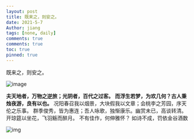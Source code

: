 ```yaml
---
layout: post
title: 既来之，则安之。
date: 2021-5-7
Author: jiang
tags: [none, daily]
comments: true
comments: true
toc: true
pinned: true
---
```

<!-- more -->

既来之，则安之。

![image](https://hbimg.huabanimg.com/bb9217c210d0701136c45c0d88b350271d13bcfe3ce3f-30EbJD_fw658/format/webp)




**夫天地者，万物之逆旅；光阴者，百代之过客。**
**而浮生若梦，为欢几何？古人秉烛夜游，良有以也。**
况阳春召我以烟景，大块假我以文章；会桃李之芳园，序天伦之乐事。
群季俊秀，皆为惠连；吾人咏歌，独惭康乐。幽赏未已，高谈转清。
开琼筵以坐花，飞羽觞而醉月。
不有佳作，何伸雅怀？
如诗不成，罚依金谷酒数

![img](https://hbimg.huabanimg.com/66f3b7f468accc88c4703e8dc9eb65f563f261761fbce-Hb2PwV_fw658/format/webp)